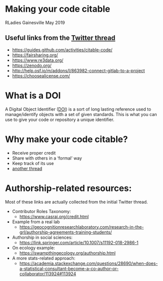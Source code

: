 Making your code citable
================
RLadies Gainesville
May 2019

## Useful links from the [Twitter thread](https://twitter.com/javirudolph/status/1126108566962737152)

  - <https://guides.github.com/activities/citable-code/>
  - <https://fairsharing.org/>
  - <https://www.re3data.org/>
  - <https://zenodo.org/>
  - <http://help.osf.io/m/addons/l/863982-connect-gitlab-to-a-project>
  - <https://choosealicense.com/>

# What is a DOI

A Digital Object Identifier
([DOI](https://en.wikipedia.org/wiki/Digital_object_identifier)) is a
sort of long lasting reference used to manage/identify objects with a
set of given standards. This is what you can use to give your code or
repository a unique identifier.

# Why make your code citable?

  - Receive proper credit
  - Share with others in a ‘formal’ way
  - Keep track of its use
  - [another
    thread](https://twitter.com/Hao_and_Y/status/1126156562039476225)

# Authorship-related resources:

Most of these links are actually collected from the initial Twitter
thread.

  - Contributor Roles Taxonomy:
      - <https://www.casrai.org/credit.html>
  - Example from a real
        lab
      - <https://geocognitionresearchlaboratory.com/research-in-the-grl/authorship-agreements-training-students/>
  - Authorship in social sciences:
      - <https://link.springer.com/article/10.1007/s11192-018-2986-1>
  - On ecology example:
      - <https://swampthingecology.org/authorship.html>
  - A more stats-related
        approach:
      - <https://academia.stackexchange.com/questions/28690/when-does-a-statistical-consultant-become-a-co-author-or-collaborator/113924#113924>
